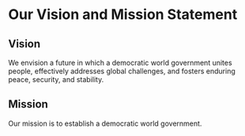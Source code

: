 # Our Vision and Mission Statement

## Vision
We envision a future in which a democratic world government unites people, effectively addresses global challenges, and fosters enduring peace, security, and stability.

## Mission
Our mission is to establish a democratic world government.
